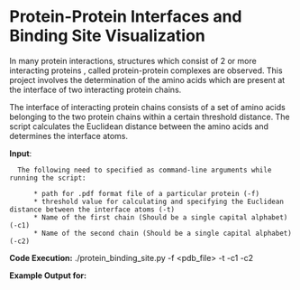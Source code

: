  # Protein-Protein Interfaces and Binding Site Visualization

 In many protein interactions, structures which consist of 2 or more interacting proteins , called protein-protein complexes are observed. This project involves the determination of the amino acids which are present at the interface of two interacting protein chains.

 The interface of interacting protein chains consists of a set of amino acids belonging to the two protein chains within a certain threshold distance. The script calculates the Euclidean distance between the amino acids and determines the interface atoms.

 **Input**:

      The following need to specified as command-line arguments while running the script:

          * path for .pdf format file of a particular protein (-f)
          * threshold value for calculating and specifying the Euclidean distance between the interface atoms (-t)
          * Name of the first chain (Should be a single capital alphabet) (-c1)
          * Name of the second chain (Should be a single capital alphabet) (-c2)

**Code Execution:** ./protein_binding_site.py -f <pdb_file> -t <threshold value> -c1 <chain1> -c2 <chain2>

**Example Output for:**
